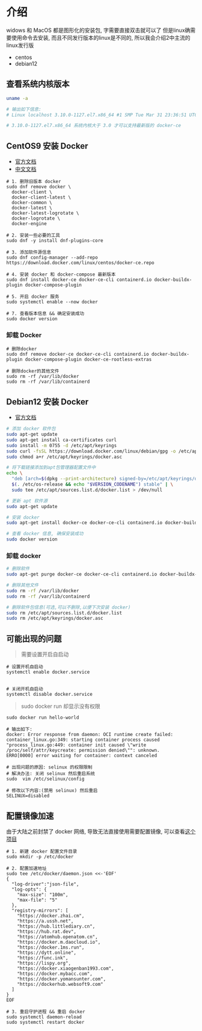 # 介绍

widows 和 MacOS 都是图形化的安装包, 字需要直接双击就可以了
但是linux确需要使用命令去安装, 而且不同发行版本的linux是不同的, 所以我会介绍2中主流的linux发行版

- centos
- debian12

## 查看系统内核版本

```sh
uname -a

# 输出如下信息:
# Linux localhost 3.10.0-1127.el7.x86_64 #1 SMP Tue Mar 31 23:36:51 UTC 2020 x86_64 x86_64 x86_64 GNU/Linux

# 3.10.0-1127.el7.x86_64 系统内核大于 3.0 才可以支持最新版的 docker-ce
```

## CentOS9 安装 Docker

- [官方文档](https://docs.docker.com/engine/install/centos/)
- [中文文档](https://dockerdocs.cn/get-started/overview/index.html)

```shell
# 1. 删除旧版本 docker
sudo dnf remove docker \
  docker-client \
  docker-client-latest \
  docker-common \
  docker-latest \
  docker-latest-logrotate \
  docker-logrotate \
  docker-engine

# 2. 安装一些必要的工具
sudo dnf -y install dnf-plugins-core

# 3. 添加软件源信息
sudo dnf config-manager --add-repo https://download.docker.com/linux/centos/docker-ce.repo

# 4. 安装 docker 和 docker-compose 最新版本
sudo dnf install docker-ce docker-ce-cli containerd.io docker-buildx-plugin docker-compose-plugin

# 5. 开启 docker 服务
sudo systemctl enable --now docker

# 7. 查看版本信息 && 确定安装成功
sudo docker version
```

### 卸载 Docker

```shell
# 删除docker
sudo dnf remove docker-ce docker-ce-cli containerd.io docker-buildx-plugin docker-compose-plugin docker-ce-rootless-extras

# 删除docker的其他文件
sudo rm -rf /var/lib/docker
sudo rm -rf /var/lib/containerd
```

## Debian12 安装 Docker

- [官方文档](https://docs.docker.com/engine/install/debian/)

```sh
# 添加 docker 软件包
sudo apt-get update
sudo apt-get install ca-certificates curl
sudo install -m 0755 -d /etc/apt/keyrings
sudo curl -fsSL https://download.docker.com/linux/debian/gpg -o /etc/apt/keyrings/docker.asc
sudo chmod a+r /etc/apt/keyrings/docker.asc

# 将下载链接添加到apt包管理器配置文件中
echo \
  "deb [arch=$(dpkg --print-architecture) signed-by=/etc/apt/keyrings/docker.asc] https://download.docker.com/linux/debian \
  $(. /etc/os-release && echo "$VERSION_CODENAME") stable" | \
  sudo tee /etc/apt/sources.list.d/docker.list > /dev/null

# 更新 apt 软件源
sudo apt-get update

# 安装 docker
sudo apt-get install docker-ce docker-ce-cli containerd.io docker-buildx-plugin docker-compose-plugin

# 查看 docker 信息, 确保安装成功
sudo docker version
```

### 卸载 docker

```sh
# 删除软件
sudo apt-get purge docker-ce docker-ce-cli containerd.io docker-buildx-plugin docker-compose-plugin docker-ce-rootless-extras

# 删除其他文件
sudo rm -rf /var/lib/docker
sudo rm -rf /var/lib/containerd

# 删除软件包信息(可选,可以不删除,以便下次安装 docker)
sudo rm /etc/apt/sources.list.d/docker.list
sudo rm /etc/apt/keyrings/docker.asc
```

## 可能出现的问题

> 需要设置开启自启动

```shell
# 设置开机自启动
systemctl enable docker.service


# 关闭开机自启动
systemctl disable docker.service
```

> sudo docker run 却显示没有权限

```shell
sudo docker run hello-world

# 输出如下:
docker: Error response from daemon: OCI runtime create failed: container_linux.go:349: starting container process caused "process_linux.go:449: container init caused \"write /proc/self/attr/keycreate: permission denied\"": unknown.
ERRO[0000] error waiting for container: context canceled

# 出现问题的原因: selinux 的权限限制
# 解决办法: 关闭 selinux 然后重启系统
sudo  vim /etc/selinux/config

# 修改以下内容:(禁用 selinux) 然后重启
SELINUX=disabled
```

## 配置镜像加速

由于大陆之前封禁了 docker 网络, 导致无法直接使用需要配置镜像, 可以查看[这个项目](https://github.com/dongyubin/DockerHub)

```shell
# 1. 新建 docker 配置文件目录
sudo mkdir -p /etc/docker

# 2. 配置加速地址
sudo tee /etc/docker/daemon.json <<-'EOF'
{
  "log-driver":"json-file",
  "log-opts": {
    "max-size": "100m",
    "max-file": "5"
  },
  "registry-mirrors": [
    "https://docker.zhai.cm",
    "https://a.ussh.net",
    "https://hub.littlediary.cn",
    "https://hub.rat.dev",
    "https://atomhub.openatom.cn",
    "https://docker.m.daocloud.io",
    "https://docker.1ms.run",
    "https://dytt.online",
    "https://func.ink",
    "https://lispy.org",
    "https://docker.xiaogenban1993.com",
    "https://docker.mybacc.com",
    "https://docker.yomansunter.com",
    "https://dockerhub.websoft9.com"
  ]
}
EOF

# 3. 重启守护进程 && 重启 docker
sudo systemctl daemon-reload
sudo systemctl restart docker
```

